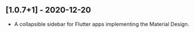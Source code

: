 ## [1.0.7+1] - 2020-12-20

* A collapsible sidebar for Flutter apps implementing the Material Design.

